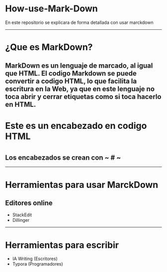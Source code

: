 # How-use-Mark-Down
En este repositorio se explicara de forma detallada con usar marckdown

***

# ¿Que es MarkDown?
## MarkDown es un lenguaje de marcado, al igual que HTML. El codigo Markdown se puede convertir a codigo HTML, lo que facilita la escritura en la Web, ya que en este lenguaje no toca abrir y cerrar etiquetas como si toca hacerlo en HTML.

# Este es un encabezado en codigo HTML <h1></h1> 
## Los encabezados se crean con ~ # ~ 

***

# Herramientas para usar MarckDown

## Editores online

* StackEdit
* Dillinger

***

# Herramientas para escribir
* IA Writing (Escritores)
* Typora (Programadores)

